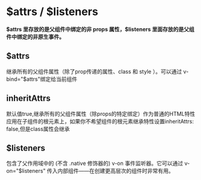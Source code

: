 #  $attrs / $listeners
**\$attrs 里存放的是父组件中绑定的非 props 属性，​$listeners 里面存放的是父组件中绑定的非原生事件。**

## $attrs
继承所有的父组件属性（除了prop传递的属性、class 和 style ）。可以通过 v-bind="$attrs"绑定给当前组件

## inheritAttrs
默认值true,继承所有的父组件属性（除props的特定绑定）作为普通的HTML特性应用在子组件的根元素上，如果你不希望组件的根元素继承特性设置inheritAttrs: false,但是class属性会继承

## $listeners
包含了父作用域中的 (不含 .native 修饰器的) v-on 事件监听器。它可以通过 v-on="$listeners" 传入内部组件——在创建更高层次的组件时非常有用。